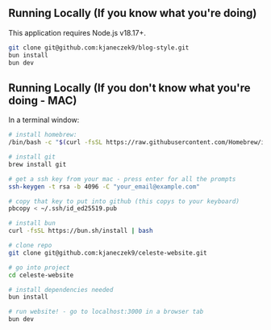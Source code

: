 ## Running Locally (If you know what you're doing)

This application requires Node.js v18.17+.

```bash
git clone git@github.com:kjaneczek9/blog-style.git
bun install
bun dev
```

## Running Locally (If you don't know what you're doing - MAC)
In a terminal window:
```bash
# install homebrew:
/bin/bash -c "$(curl -fsSL https://raw.githubusercontent.com/Homebrew/install/HEAD/install.sh)"

# install git
brew install git

# get a ssh key from your mac - press enter for all the prompts
ssh-keygen -t rsa -b 4096 -C "your_email@example.com"

# copy that key to put into github (this copys to your keyboard)
pbcopy < ~/.ssh/id_ed25519.pub

# install bun
curl -fsSL https://bun.sh/install | bash

# clone repo
git clone git@github.com:kjaneczek9/celeste-website.git

# go into project
cd celeste-website

# install dependencies needed
bun install

# run website! - go to localhost:3000 in a browser tab
bun dev
```
